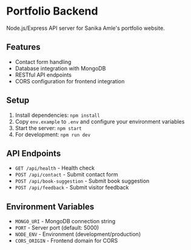 # Portfolio Backend

Node.js/Express API server for Sanika Amle's portfolio website.

## Features
- Contact form handling
- Database integration with MongoDB
- RESTful API endpoints
- CORS configuration for frontend integration

## Setup
1. Install dependencies: `npm install`
2. Copy `env.example` to `.env` and configure your environment variables
3. Start the server: `npm start`
4. For development: `npm run dev`

## API Endpoints
- `GET /api/health` - Health check
- `POST /api/contact` - Submit contact form
- `POST /api/book-suggestion` - Submit book suggestion
- `POST /api/feedback` - Submit visitor feedback

## Environment Variables
- `MONGO_URI` - MongoDB connection string
- `PORT` - Server port (default: 5000)
- `NODE_ENV` - Environment (development/production)
- `CORS_ORIGIN` - Frontend domain for CORS
